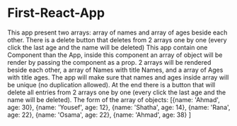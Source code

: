 # First-React-App
This app present two arrays: array of names and array of ages beside each other. 
There is a delete button that deletes from 2 arrays one by one (every click the last age and the name will be deleted)
This app contain one Component than the App, inside this component an array of object will be render by passing the component as a prop.
2 arrays will be rendered beside each other, a array of Names with title Names, and a array of Ages with title ages. 
The app will make sure that names and ages inside array will be unique (no duplication allowed).
At the end there is a button that will delete all entries from 2 arrays one by one (every click the last age and the name will be deleted).
The form of the array of objects:
  [{name: 'Ahmad', age: 30},
    {name: 'Yousef', age: 12},
    {name: 'Shatha', age: 14},
    {name: 'Rana', age: 22},
    {name: 'Osama', age: 22},
    {name: 'Ahmad', age: 38} ]
